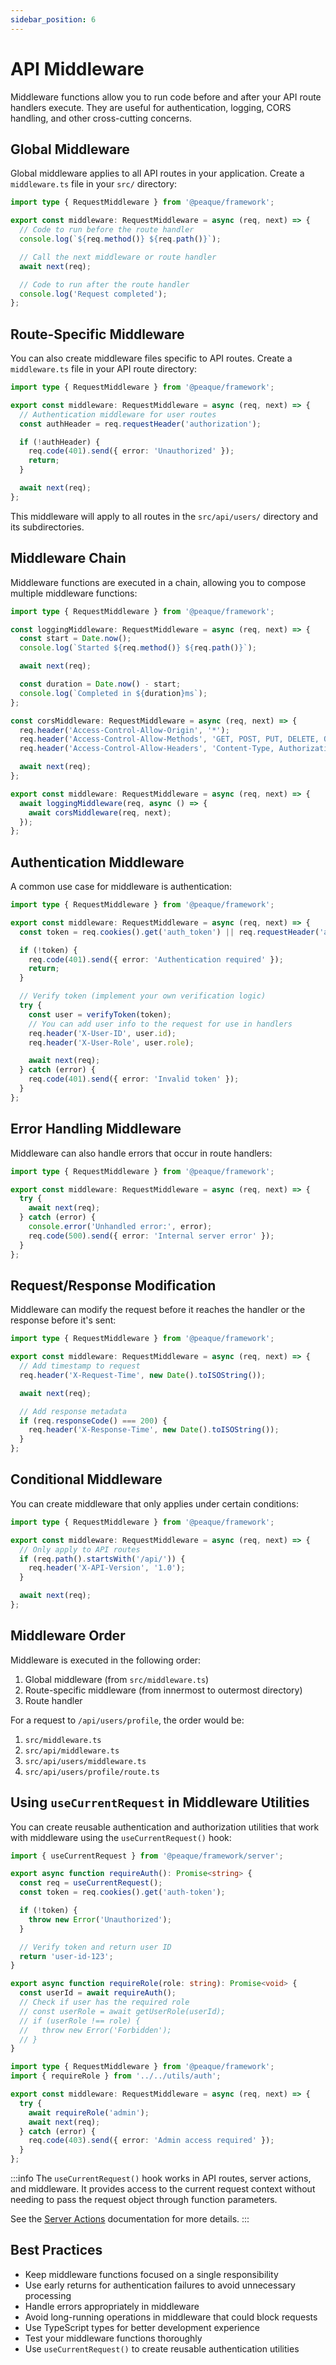 ```yaml
---
sidebar_position: 6
---
```


# API Middleware

Middleware functions allow you to run code before and after your API route handlers execute. They are useful for authentication, logging, CORS handling, and other cross-cutting concerns.

## Global Middleware

Global middleware applies to all API routes in your application. Create a `middleware.ts` file in your `src/` directory:

```typescript title="src/middleware.ts"
import type { RequestMiddleware } from '@peaque/framework';

export const middleware: RequestMiddleware = async (req, next) => {
  // Code to run before the route handler
  console.log(`${req.method()} ${req.path()}`);

  // Call the next middleware or route handler
  await next(req);

  // Code to run after the route handler
  console.log('Request completed');
};
```

## Route-Specific Middleware

You can also create middleware files specific to API routes. Create a `middleware.ts` file in your API route directory:

```typescript title="src/api/users/middleware.ts"
import type { RequestMiddleware } from '@peaque/framework';

export const middleware: RequestMiddleware = async (req, next) => {
  // Authentication middleware for user routes
  const authHeader = req.requestHeader('authorization');

  if (!authHeader) {
    req.code(401).send({ error: 'Unauthorized' });
    return;
  }

  await next(req);
};
```

This middleware will apply to all routes in the `src/api/users/` directory and its subdirectories.

## Middleware Chain

Middleware functions are executed in a chain, allowing you to compose multiple middleware functions:

```typescript title="src/middleware.ts"
import type { RequestMiddleware } from '@peaque/framework';

const loggingMiddleware: RequestMiddleware = async (req, next) => {
  const start = Date.now();
  console.log(`Started ${req.method()} ${req.path()}`);

  await next(req);

  const duration = Date.now() - start;
  console.log(`Completed in ${duration}ms`);
};

const corsMiddleware: RequestMiddleware = async (req, next) => {
  req.header('Access-Control-Allow-Origin', '*');
  req.header('Access-Control-Allow-Methods', 'GET, POST, PUT, DELETE, OPTIONS');
  req.header('Access-Control-Allow-Headers', 'Content-Type, Authorization');

  await next(req);
};

export const middleware: RequestMiddleware = async (req, next) => {
  await loggingMiddleware(req, async () => {
    await corsMiddleware(req, next);
  });
};
```

## Authentication Middleware

A common use case for middleware is authentication:

```typescript title="src/api/auth/middleware.ts"
import type { RequestMiddleware } from '@peaque/framework';

export const middleware: RequestMiddleware = async (req, next) => {
  const token = req.cookies().get('auth_token') || req.requestHeader('authorization')?.replace('Bearer ', '');

  if (!token) {
    req.code(401).send({ error: 'Authentication required' });
    return;
  }

  // Verify token (implement your own verification logic)
  try {
    const user = verifyToken(token);
    // You can add user info to the request for use in handlers
    req.header('X-User-ID', user.id);
    req.header('X-User-Role', user.role);

    await next(req);
  } catch (error) {
    req.code(401).send({ error: 'Invalid token' });
  }
};
```

## Error Handling Middleware

Middleware can also handle errors that occur in route handlers:

```typescript title="src/middleware.ts"
import type { RequestMiddleware } from '@peaque/framework';

export const middleware: RequestMiddleware = async (req, next) => {
  try {
    await next(req);
  } catch (error) {
    console.error('Unhandled error:', error);
    req.code(500).send({ error: 'Internal server error' });
  }
};
```

## Request/Response Modification

Middleware can modify the request before it reaches the handler or the response before it's sent:

```typescript title="src/api/data/middleware.ts"
import type { RequestMiddleware } from '@peaque/framework';

export const middleware: RequestMiddleware = async (req, next) => {
  // Add timestamp to request
  req.header('X-Request-Time', new Date().toISOString());

  await next(req);

  // Add response metadata
  if (req.responseCode() === 200) {
    req.header('X-Response-Time', new Date().toISOString());
  }
};
```

## Conditional Middleware

You can create middleware that only applies under certain conditions:

```typescript title="src/middleware.ts"
import type { RequestMiddleware } from '@peaque/framework';

export const middleware: RequestMiddleware = async (req, next) => {
  // Only apply to API routes
  if (req.path().startsWith('/api/')) {
    req.header('X-API-Version', '1.0');
  }

  await next(req);
};
```

## Middleware Order

Middleware is executed in the following order:
1. Global middleware (from `src/middleware.ts`)
2. Route-specific middleware (from innermost to outermost directory)
3. Route handler

For a request to `/api/users/profile`, the order would be:
1. `src/middleware.ts`
2. `src/api/middleware.ts`
3. `src/api/users/middleware.ts`
4. `src/api/users/profile/route.ts`

## Using `useCurrentRequest` in Middleware Utilities

You can create reusable authentication and authorization utilities that work with middleware using the `useCurrentRequest()` hook:

```typescript title="src/utils/auth.ts"
import { useCurrentRequest } from '@peaque/framework/server';

export async function requireAuth(): Promise<string> {
  const req = useCurrentRequest();
  const token = req.cookies().get('auth-token');

  if (!token) {
    throw new Error('Unauthorized');
  }

  // Verify token and return user ID
  return 'user-id-123';
}

export async function requireRole(role: string): Promise<void> {
  const userId = await requireAuth();
  // Check if user has the required role
  // const userRole = await getUserRole(userId);
  // if (userRole !== role) {
  //   throw new Error('Forbidden');
  // }
}
```

```typescript title="src/api/admin/middleware.ts"
import type { RequestMiddleware } from '@peaque/framework';
import { requireRole } from '../../utils/auth';

export const middleware: RequestMiddleware = async (req, next) => {
  try {
    await requireRole('admin');
    await next(req);
  } catch (error) {
    req.code(403).send({ error: 'Admin access required' });
  }
};
```

:::info
The `useCurrentRequest()` hook works in API routes, server actions, and middleware. It provides access to the current request context without needing to pass the request object through function parameters.

See the [Server Actions](/docs/server-actions#the-usecurrentrequest-hook) documentation for more details.
:::

## Best Practices

- Keep middleware functions focused on a single responsibility
- Use early returns for authentication failures to avoid unnecessary processing
- Handle errors appropriately in middleware
- Avoid long-running operations in middleware that could block requests
- Use TypeScript types for better development experience
- Test your middleware functions thoroughly
- Use `useCurrentRequest()` to create reusable authentication utilities